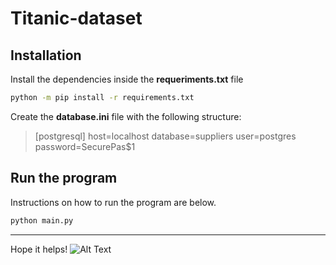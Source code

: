# Titanic-dataset

## Installation

Install the dependencies inside the **requeriments.txt** file
```sh
python -m pip install -r requirements.txt
```

Create the **database.ini** file with the following structure:

> [postgresql]
> host=localhost
> database=suppliers
> user=postgres
> password=SecurePas$1

## Run the program

Instructions on how to run the program are below.
```sh
python main.py
```

***
Hope it helps!
![Alt Text](https://media.giphy.com/media/nDSlfqf0gn5g4/giphy.gif)
